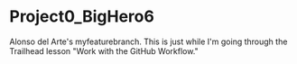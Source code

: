 # Project0_BigHero6

Alonso del Arte's myfeaturebranch. This is just while I'm going through the Trailhead lesson "Work with the GitHub Workflow."